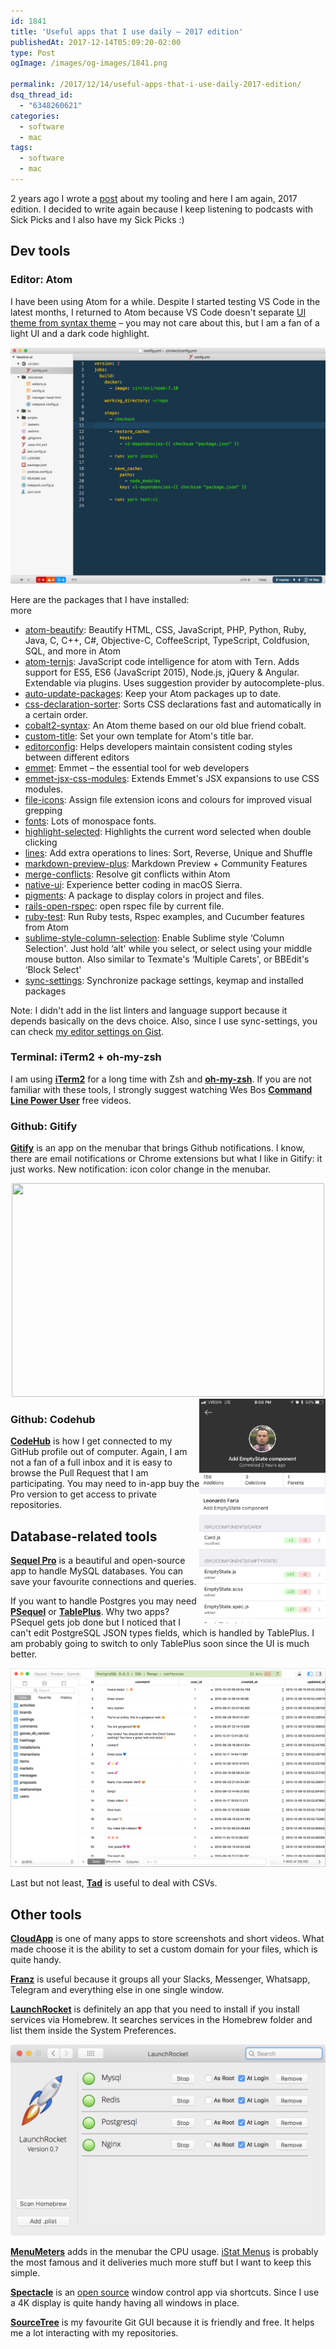 ```yaml
---
id: 1841
title: 'Useful apps that I use daily – 2017 edition'
publishedAt: 2017-12-14T05:09:20-02:00
type: Post
ogImage: /images/og-images/1841.png

permalink: /2017/12/14/useful-apps-that-i-use-daily-2017-edition/
dsq_thread_id:
  - "6348260621"
categories:
  - software
  - mac
tags:
  - software
  - mac
---
```

2 years ago I wrote a [post](https://leonardofaria.net/2015/09/17/useful-apps-that-i-use-daily/) about my tooling and here I am again, 2017 edition. I decided to write again because I keep listening to podcasts with Sick Picks and I also have my Sick Picks :)

## Dev tools

### Editor: Atom

I have been using Atom for a while. Despite I started testing VS Code in the latest months, I returned to Atom because VS Code doesn't separate [UI theme from syntax theme](https://github.com/Microsoft/vscode/issues/25986) – you may not care about this, but I am a fan of a light UI and a dark code highlight.

[![My Atom](/wp-content/uploads/2017/12/screenshot-atom.png)](https://gist.github.com/leonardofaria/982b8055af2d6d02116b03950bbf0583)

Here are the packages that I have installed:  
<span className="hidden">more</span>

* [atom-beautify](https://atom.io/packages/atom-beautify): Beautify HTML, CSS, JavaScript, PHP, Python, Ruby, Java, C, C++, C#, Objective-C, CoffeeScript, TypeScript, Coldfusion, SQL, and more in Atom
* [atom-ternjs](https://atom.io/packages/atom-ternjs): JavaScript code intelligence for atom with Tern. Adds support for ES5, ES6 (JavaScript 2015), Node.js, jQuery & Angular. Extendable via plugins. Uses suggestion provider by autocomplete-plus.
* [auto-update-packages](https://atom.io/packages/auto-update-packages): Keep your Atom packages up to date.
* [css-declaration-sorter](https://atom.io/packages/css-declaration-sorter): Sorts CSS declarations fast and automatically in a certain order.
* [cobalt2-syntax](https://atom.io/packages/cobalt2-syntax): An Atom theme based on our old blue friend cobalt.
* [custom-title](https://atom.io/packages/custom-title): Set your own template for Atom's title bar.
* [editorconfig](https://atom.io/packages/editorconfig): Helps developers maintain consistent coding styles between different editors
* [emmet](https://atom.io/packages/emmet): Emmet – the essential tool for web developers
* [emmet-jsx-css-modules](https://atom.io/packages/emmet-jsx-css-modules): Extends Emmet's JSX expansions to use CSS modules.
* [file-icons](https://atom.io/packages/file-icons): Assign file extension icons and colours for improved visual grepping
* [fonts](https://atom.io/packages/fonts): Lots of monospace fonts.
* [highlight-selected](https://atom.io/packages/highlight-selected): Highlights the current word selected when double clicking
* [lines](https://atom.io/packages/lines): Add extra operations to lines: Sort, Reverse, Unique and Shuffle
* [markdown-preview-plus](https://atom.io/packages/markdown-preview-plus): Markdown Preview + Community Features
* [merge-conflicts](https://atom.io/packages/merge-conflicts): Resolve git conflicts within Atom
* [native-ui](https://atom.io/packages/native-ui): Experience better coding in macOS Sierra.
* [pigments](https://atom.io/packages/pigments): A package to display colors in project and files.
* [rails-open-rspec](https://atom.io/packages/rails-open-rspec): open rspec file by current file.
* [ruby-test](https://atom.io/packages/ruby-test): Run Ruby tests, Rspec examples, and Cucumber features from Atom
* [sublime-style-column-selection](https://atom.io/packages/sublime-style-column-selection): Enable Sublime style &#8216;Column Selection'. Just hold &#8216;alt' while you select, or select using your middle mouse button. Also similar to Texmate's &#8216;Multiple Carets', or BBEdit's &#8216;Block Select'
* [sync-settings](https://atom.io/packages/sync-settings): Synchronize package settings, keymap and installed packages

Note: I didn't add in the list linters and language support because it depends basically on the devs choice. Also, since I use sync-settings, you can check [my editor settings on Gist](https://gist.github.com/leonardofaria/982b8055af2d6d02116b03950bbf0583).

### Terminal: iTerm2 + oh-my-zsh

I am using **[iTerm2](https://www.iterm2.com/)** for a long time with Zsh and **[oh-my-zsh](https://github.com/robbyrussell/oh-my-zsh)**. If you are not familiar with these tools, I strongly suggest watching Wes Bos **[Command Line Power User](https://commandlinepoweruser.com/)** free videos.

### Github: Gitify

**[Gitify](http://www.gitify.io)** is an app on the menubar that brings Github notifications. I know, there are email notifications or Chrome extensions but what I like in Gitify: it just works. New notification: icon color change in the menubar.

<center>
  <a href="http://www.gitify.io"><img src="/wp-content/uploads/2017/12/screenshot-gitify.png" alt="" width="500" height="342" className="aligncenter size-full wp-image-1844" srcset="/wp-content/uploads/2017/12/screenshot-gitify.png 500w, /wp-content/uploads/2017/12/screenshot-gitify-300x205.png 300w" sizes="(max-width: 500px) 100vw, 500px" /></a>
</center>

<img src="/wp-content/uploads/2017/12/screenshot-codehub.png" width="40%" align="right" />

### Github: Codehub

**[CodeHub](http://codehub-app.com/)** is how I get connected to my GitHub profile out of computer. Again, I am not a fan of a full inbox and it is easy to browse the Pull Request that I am participating. You may need to in-app buy the Pro version to get access to private repositories.

## Database-related tools

**[Sequel Pro](https://www.sequelpro.com/)** is a beautiful and open-source app to handle MySQL databases. You can save your favourite connections and queries.

If you want to handle Postgres you may need **[PSequel](http://www.psequel.com/)** or **[TablePlus](https://tableplus.io)**. Why two apps? PSequel gets job done but I noticed that I can't edit PostgreSQL JSON types fields, which is handled by TablePlus. I am probably going to switch to only TablePlus soon since the UI is much better.

[![](/wp-content/uploads/2017/12/screenshot-tableplus.png?ss)](https://tableplus.io/)

Last but not least, **[Tad](https://www.tadviewer.com/)** is useful to deal with CSVs.

## Other tools

**[CloudApp](https://my.cl.ly/r/0f0P0e3g1O0x2k18)** is one of many apps to store screenshots and short videos. What made choose it is the ability to set a custom domain for your files, which is quite handy.

**[Franz](https://meetfranz.com)** is useful because it groups all your Slacks, Messenger, Whatsapp, Telegram and everything else in one single window.

**[LaunchRocket](https://github.com/jimbojsb/launchrocket)** is definitely an app that you need to install if you install services via Homebrew. It searches services in the Homebrew folder and list them inside the System Preferences.

[![launchrocket](/wp-content/uploads/2017/12/screenshot-launchrocket.png)](https://github.com/jimbojsb/launchrocket)

**[MenuMeters](https://member.ipmu.jp/yuji.tachikawa/MenuMetersElCapitan/)** adds in the menubar the CPU usage. [iStat Menus](https://bjango.com/mac/istatmenus/) is probably the most famous and it deliveries much more stuff but I want to keep this simple.

**[Spectacle](https://www.spectacleapp.com)** is an [open source](https://github.com/eczarny/spectacle) window control app via shortcuts. Since I use a 4K display is quite handy having all windows in place.

**[SourceTree](https://www.sourcetreeapp.com/)** is my favourite Git GUI because it is friendly and free. It helps me a lot interacting with my repositories.
